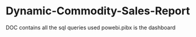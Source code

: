 # Dynamic-Commodity-Sales-Report
DOC contains all the sql queries used
powebi.pibx is the dashboard 
